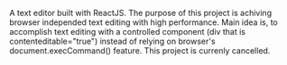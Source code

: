 A text editor built with ReactJS. The purpose of this project is achiving browser independed text editing with high performance. Main idea is, to accomplish text editing with a controlled component (div that is  contenteditable="true") instead of relying on browser's document.execCommand() feature.
This project is currenly cancelled.

